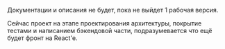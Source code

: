 Документации и описания не будет, пока не выйдет 1 рабочая версия. 

Сейчас проект на этапе проектирования архитектуры, покрытие тестами и написанием бэкендовой части, подразумевается что ещё будет фронт на React'e.
